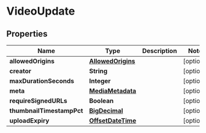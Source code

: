 # VideoUpdate

## Properties
Name | Type | Description | Notes
------------ | ------------- | ------------- | -------------
**allowedOrigins** | [**AllowedOrigins**](AllowedOrigins.md) |  |  [optional]
**creator** | **String** |  |  [optional]
**maxDurationSeconds** | **Integer** |  |  [optional]
**meta** | [**MediaMetadata**](MediaMetadata.md) |  |  [optional]
**requireSignedURLs** | **Boolean** |  |  [optional]
**thumbnailTimestampPct** | [**BigDecimal**](BigDecimal.md) |  |  [optional]
**uploadExpiry** | [**OffsetDateTime**](OffsetDateTime.md) |  |  [optional]
